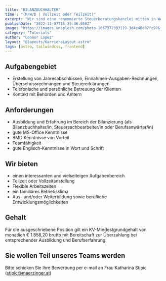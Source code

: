```yaml
---
title: "BILANZBUCHHALTER"
time : "(M/W/D | Vollzeit oder Teilzeit)"
excerpt: "Wir sind eine renommierte Steuerberatungskanzlei mitten in Wels und suchen zur Verstärkung unseres Teams Bilanzbuchhalter/in (Vollzeit oder Teilzeit) gesucht"
publishDate: "2022-11-07T15:39:36.050Z"
image: "https://images.unsplash.com/photo-1667372393119-3d4c48d07fc9?&fit=crop&w=430&h=240"
category: "Tutorials"
author: "Connor Lopez"
layout: "@layouts/KarriereLayout.astro"
tags: [astro, tailwindcss, frontend]
---
```


## Aufgabengebiet

- Erstellung von Jahresabschlüssen, Einnahmen-Ausgaben-Rechnungen, Überschussrechnungen und Steuererklärungen
- Telefonische und persönliche Betreuung der Klienten
- Kontakt mit Behörden und Ämtern

## Anforderungen

- Ausbildung und Erfahrung im Bereich der Bilanzierung (als Bilanzbuchhalter/in, Steuersachbearbeiter/in oder Berufsanwärter/in)
- gute MS-Office Kenntnisse
- BMD Kenntnisse von Vorteil
- Teamfähigkeit
- gute Englisch-Kenntnisse in Wort und Schrift

## Wir bieten

- einen interessanten und vielseiteigen Aufgabenbereich
- Teilzeit oder Vollzeitanstellung 
- Flexible Arbeitszeiten 
- ein familiäres Betriebsklima
- Aus- und/oder Weiterbildung sowie berufliche Entwicklungsmöglichkeiten

## Gehalt

Für die ausgeschriebene Position gilt ein KV-Mindestgrundgehalt von monatlich € 1.858,20 brutto mit Bereitschaft zur Überzahlung bei entsprechender Ausbildung und Berufserfahrung.

## Sie wollen Teil unseres Teams werden

Bitte schicken Sie Ihre Bewerbung per e-mail an Frau Katharina Stipic (stipic@maerzinger.at)